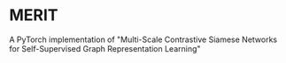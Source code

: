 # MERIT
A PyTorch implementation of "Multi-Scale Contrastive Siamese Networks for Self-Supervised Graph Representation Learning"
